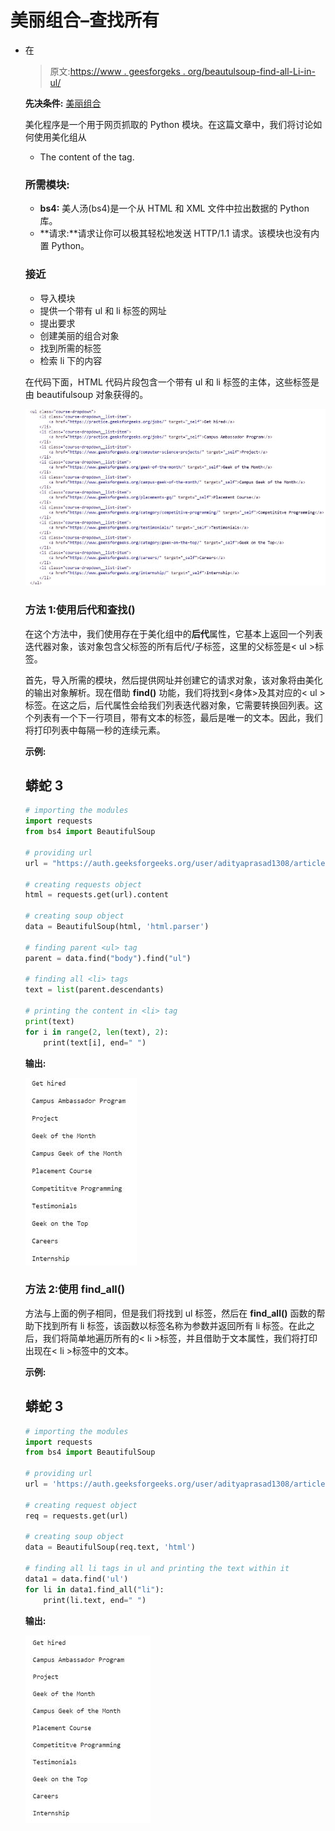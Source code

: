 # 美丽组合–查找所有

*   在

    > 原文:[https://www . geesforgeks . org/beautulsoup-find-all-Li-in-ul/](https://www.geeksforgeeks.org/beautifulsoup-find-all-li-in-ul/)

    **先决条件:** [美丽组合](https://www.geeksforgeeks.org/implementing-web-scraping-python-beautiful-soup/)

    美化程序是一个用于网页抓取的 Python 模块。在这篇文章中，我们将讨论如何使用美化组从

    *   The content of the tag.

    ### 所需模块:

    *   **bs4:** 美人汤(bs4)是一个从 HTML 和 XML 文件中拉出数据的 Python 库。
    *   **请求:**请求让你可以极其轻松地发送 HTTP/1.1 请求。该模块也没有内置 Python。

    ### **接近**

    *   导入模块
    *   提供一个带有 ul 和 li 标签的网址
    *   提出要求
    *   创建美丽的组合对象
    *   找到所需的标签
    *   检索 li 下的内容

    在代码下面，HTML 代码片段包含一个带有 ul 和 li 标签的主体，这些标签是由 beautifulsoup 对象获得的。

    ![](img/29d221e8ff36e9725a7be37038aff5f6.png)

    ### 方法 1:使用后代和查找()

    在这个方法中，我们使用存在于美化组中的**后代**属性，它基本上返回一个列表迭代器对象，该对象包含父标签的所有后代/子标签，这里的父标签是< ul >标签。

    首先，导入所需的模块，然后提供网址并创建它的请求对象，该对象将由美化的输出对象解析。现在借助 **find()** 功能，我们将找到<身体>及其对应的< ul >标签。在这之后，后代属性会给我们列表迭代器对象，它需要转换回列表。这个列表有一个下一行项目，带有文本的标签，最后是唯一的文本。因此，我们将打印列表中每隔一秒的连续元素。

    **示例:**

    ## 蟒蛇 3

    ```py
    # importing the modules
    import requests
    from bs4 import BeautifulSoup

    # providing url
    url = "https://auth.geeksforgeeks.org/user/adityaprasad1308/articles"

    # creating requests object
    html = requests.get(url).content

    # creating soup object
    data = BeautifulSoup(html, 'html.parser')

    # finding parent <ul> tag
    parent = data.find("body").find("ul")

    # finding all <li> tags
    text = list(parent.descendants)

    # printing the content in <li> tag
    print(text)
    for i in range(2, len(text), 2):
        print(text[i], end=" ")
    ```

    **输出:**

    ![](img/c23f15fb4a9182b4fdc85c2e57e90f95.png)

    ### 方法 2:使用 find_all()

    方法与上面的例子相同，但是我们将找到 ul 标签，然后在 **find_all()** 函数的帮助下找到所有 li 标签，该函数以标签名称为参数并返回所有 li 标签。在此之后，我们将简单地遍历所有的< li >标签，并且借助于文本属性，我们将打印出现在< li >标签中的文本。

    **示例:**

    ## 蟒蛇 3

    ```py
    # importing the modules
    import requests
    from bs4 import BeautifulSoup

    # providing url
    url = 'https://auth.geeksforgeeks.org/user/adityaprasad1308/articles'

    # creating request object
    req = requests.get(url)

    # creating soup object
    data = BeautifulSoup(req.text, 'html')

    # finding all li tags in ul and printing the text within it
    data1 = data.find('ul')
    for li in data1.find_all("li"):
        print(li.text, end=" ")
    ```

    **输出:**

    ![](img/df28e07a258defc26ff82452a1554f89.png)